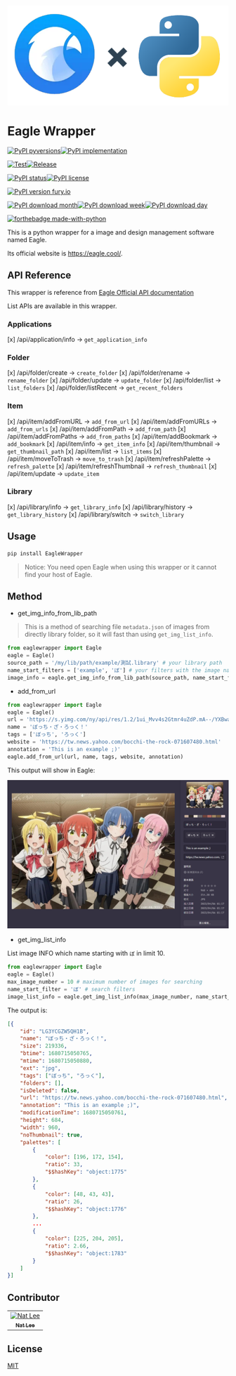 ![repo-logo](./doc/repo-logo.png)

# Eagle Wrapper

[![PyPI pyversions](https://img.shields.io/pypi/pyversions/EagleWrapper.svg)](https://pypi.python.org/pypi/EagleWrapper/)[![PyPI implementation](https://img.shields.io/pypi/implementation/EagleWrapper.svg)](https://pypi.python.org/pypi/EagleWrapper/)

[![Test](https://github.com/NatLee/Eagle-Wrapper/actions/workflows/test.yml/badge.svg)](https://github.com/NatLee/Eagle-Wrappger/actions/workflows/test.yml)[![Release](https://github.com/NatLee/Eagle-Wrapper/actions/workflows/release.yml/badge.svg)](https://github.com/NatLee/Eagle-Wrapper/actions/workflows/release.yml)

[![PyPI status](https://img.shields.io/pypi/status/EagleWrapper.svg)](https://pypi.python.org/pypi/EagleWrapper/)[![PyPI license](https://img.shields.io/pypi/l/EagleWrapper.svg)](https://pypi.python.org/pypi/EagleWrapper/)

[![PyPI version fury.io](https://badge.fury.io/py/EagleWrapper.svg)](https://pypi.python.org/pypi/EagleWrapper/)

[![PyPI download month](https://img.shields.io/pypi/dm/EagleWrapper.svg)](https://pypi.python.org/pypi/EagleWrapper/)[![PyPI download week](https://img.shields.io/pypi/dw/EagleWrapper.svg)](https://pypi.python.org/pypi/EagleWrapper/)[![PyPI download day](https://img.shields.io/pypi/dd/EagleWrapper.svg)](https://pypi.python.org/pypi/EagleWrapper/)

[![forthebadge made-with-python](http://ForTheBadge.com/images/badges/made-with-python.svg)](https://www.python.org/)

This is a python wrapper for a image and design management software named Eagle.

Its official website is https://eagle.cool/.


## API Reference

This wrapper is reference from [Eagle Official API documentation](https://api.eagle.cool/)

List APIs are available in this wrapper.

### Applications

[x] /api/application/info -> `get_application_info`

### Folder

[x] /api/folder/create -> `create_folder`
[x] /api/folder/rename -> `rename_folder`
[x] /api/folder/update -> `update_folder`
[x] /api/folder/list -> `list_folders`
[x] /api/folder/listRecent -> `get_recent_folders`

### Item

[x] /api/item/addFromURL -> `add_from_url`
[x] /api/item/addFromURLs -> `add_from_urls`
[x] /api/item/addFromPath -> `add_from_path`
[x] /api/item/addFromPaths -> `add_from_paths`
[x] /api/item/addBookmark -> `add_bookmark`
[x] /api/item/info -> `get_item_info`
[x] /api/item/thumbnail -> `get_thumbnail_path`
[x] /api/item/list -> `list_items`
[x] /api/item/moveToTrash -> `move_to_trash`
[x] /api/item/refreshPalette -> `refresh_palette`
[x] /api/item/refreshThumbnail -> `refresh_thumbnail`
[x] /api/item/update -> `update_item`

### Library

[x] /api/library/info -> `get_library_info`
[x] /api/library/history -> `get_library_history`
[x] /api/library/switch -> `switch_library`

## Usage

```bash
pip install EagleWrapper
```

> Notice: You need open Eagle when using this wrapper or it cannot find your host of Eagle.

## Method

- get_img_info_from_lib_path

> This is a method of searching file `metadata.json` of images from directly library folder, so it will fast than using `get_img_list_info`.

```python
from eaglewrapper import Eagle
eagle = Eagle()
source_path = '/my/lib/path/example/測試.library' # your library path
name_start_filters = ['example', 'ぼ'] # your filters with the image name
image_info = eagle.get_img_info_from_lib_path(source_path, name_start_filters)
```

- add_from_url

```python
from eaglewrapper import Eagle
eagle = Eagle()
url = 'https://s.yimg.com/ny/api/res/1.2/1ui_Mvv4s2Gtmr4uZdP.mA--/YXBwaWQ9aGlnaGxhbmRlcjt3PTk2MDtoPTY4NDtjZj13ZWJw/https://s.yimg.com/os/creatr-uploaded-images/2022-11/1f7132d0-5e6a-11ed-b7bd-ba3b4a3aed4f'
name = 'ぼっち・ざ・ろっく！'
tags = ['ぼっち', 'ろっく']
website = 'https://tw.news.yahoo.com/bocchi-the-rock-071607480.html'
annotation = 'This is an example ;)'
eagle.add_from_url(url, name, tags, website, annotation)
```

This output will show in Eagle:

![add-from-url](./doc/add-from-url.png)

- get_img_list_info

List image INFO which name starting with `ぼ` in limit 10.

```python
from eaglewrapper import Eagle
eagle = Eagle()
max_image_number = 10 # maximum number of images for searching
name_start_filter = 'ぼ' # search filters
image_list_info = eagle.get_img_list_info(max_image_number, name_start_filter)
```

The output is:

```json
[{
    "id": "LG3YCGZW5QH1B",
    "name": "ぼっち・ざ・ろっく！",
    "size": 219336,
    "btime": 1680715050765,
    "mtime": 1680715050880,
    "ext": "jpg",
    "tags": ["ぼっち", "ろっく"],
    "folders": [],
    "isDeleted": false,
    "url": "https://tw.news.yahoo.com/bocchi-the-rock-071607480.html",
    "annotation": "This is an example ;)",
    "modificationTime": 1680715050761,
    "height": 684,
    "width": 960,
    "noThumbnail": true,
    "palettes": [
        {
            "color": [196, 172, 154],
            "ratio": 33,
            "$$hashKey": "object:1775"
        },
        {
            "color": [48, 43, 43],
            "ratio": 26,
            "$$hashKey": "object:1776"
        },
        ...
        {
            "color": [225, 204, 205],
            "ratio": 2.66,
            "$$hashKey": "object:1783"
        }
    ]
}]
```

## Contributor

<!-- ALL-CONTRIBUTORS-LIST:START - Do not remove or modify this section -->
<!-- prettier-ignore-start -->
<!-- markdownlint-disable -->
<table>
  <tbody>
    <tr>
      <td align="center"><a href="https://github.com/NatLee"><img src="https://avatars.githubusercontent.com/u/10178964?v=3?s=100" width="100px;" alt="Nat Lee"/><br /><sub><b>Nat Lee</b></sub></a></td>
    </tr>
  </tbody>
</table>

<!-- markdownlint-restore -->
<!-- prettier-ignore-end -->

<!-- ALL-CONTRIBUTORS-LIST:END -->

## License

[MIT](LICENSE)








